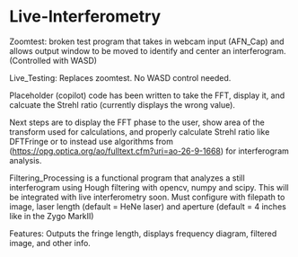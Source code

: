 # Live-Interferometry

Zoomtest:
broken test program that takes in webcam input (AFN_Cap) and allows output window to be moved to identify and center an interferogram. (Controlled with WASD)

Live_Testing:
Replaces zoomtest. No WASD control needed.

Placeholder (copilot) code has been written to take the FFT, display it, and calcuate the Strehl ratio (currently displays the wrong value). 

Next steps are to display the FFT phase to the user, show area of the transform used for calculations, and properly calculate Strehl ratio like DFTFringe or to instead use algorithms from (https://opg.optica.org/ao/fulltext.cfm?uri=ao-26-9-1668) for interferogram analysis.


Filtering_Processing is a functional program that analyzes a still interferogram using Hough filtering with opencv, numpy and scipy. This will be integrated with live interferometry soon. Must configure with filepath to image, laser length (default = HeNe laser) and aperture (default = 4 inches like in the Zygo MarkII)

Features: Outputs the fringe length, displays frequency diagram, filtered image, and other info.
